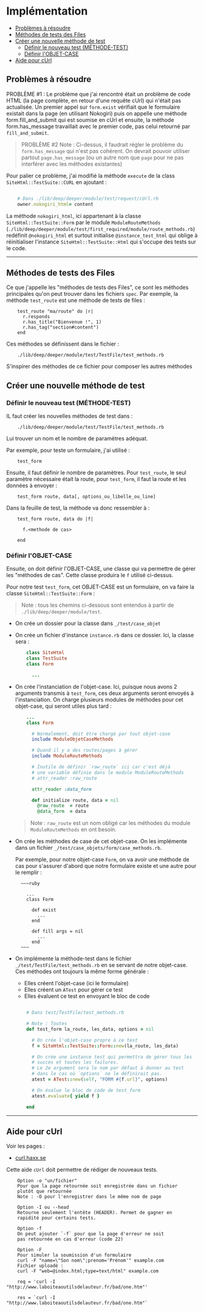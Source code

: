 # Implémentation

* [Problèmes à résoudre](#problemearesoudre)
* [Méthodes de tests des Files](#fichierdefinissantlesmethodesdetestdefile)
* [Créer une nouvelle méthode de test](#creerunnouveautest)
  * [Définir le nouveau test (MÉTHODE-TEST)](#definitiondunouveautest)
  * [Définir l'OBJET-CASE](#definirlobjetcase)
* [Aide pour cUrl](#aidepourcurl)

<a name='problemearesoudre'></a>

## Problèmes à résoudre

PROBLÈME #1  : Le problème que j'ai rencontré était un problème de code HTML (la page complète, en retour d'une requête cUrl) qui n'était pas actualisée. Un premier appel sur `form.exist` vérifiait que le formulaire existait dans la page (en utilisant Nokogiri) puis on appelle une méthode form.fill_and_submit qui est soumise en cUrl et ensuite, la méthode form.has_message travaillait avec le premier code, pas celui retourné par `fill_and_submit`.

> PROBLÈME #2 Note&nbsp;: Ci-dessus, il faudrait régler le problème du `form.has_message` qui n'est pas cohérent. On devrait pouvoir utiliser partout `page.has_message` (ou un autre nom que `page` pour ne pas interférer avec les méthodes existantes)

Pour palier ce problème, j'ai modifié la méthode `execute` de la class `SiteHtml::TestSuite::CURL` en ajoutant&nbsp;:

~~~ruby

    # Dans ./lib/deep/deeper/module/test/request/cUrl.rb
    owner.nokogiri_html= content

~~~

La méthode `nokogiri_html`, ici appartenant à la classe `SiteHtml::TestSuite::Form` par le module `ModuleRouteMethods` (`./lib/deep/deeper/module/test/first_required/module/route_methods.rb`) redéfinit `@nokogiri_html` et surtout initialise `@instance_test_html` qui oblige à réinitialiser l'instance `SiteHtml::TestSuite::Html` qui s'occupe des tests sur le code.

---------------------------------------------------------------------

<a name='fichierdefinissantlesmethodesdetestdefile'></a>

## Méthodes de tests des Files
Ce que j'appelle les "méthodes de tests des Files", ce sont les méthodes principales qu'on peut trouver dans les fichiers `spec`. Par exemple, la méthode `test_route` est une méthode de tests de files :

        test_route "ma/route" do |r|
          r.responds
          r.has_title("Bienvenue !", 1)
          r.has_tag("section#content")
        end

Ces méthodes se définissent dans le fichier :


        ./lib/deep/deeper/module/test/TestFile/test_methods.rb

S'inspirer des méthodes de ce fichier pour composer les autres méthodes


<a name='creerunnouveautest'></a>

## Créer une nouvelle méthode de test

<a name='definitiondunouveautest'></a>

### Définir le nouveau test (MÉTHODE-TEST)


IL faut créer les nouvelles méthodes de test dans :

        ./lib/deep/deeper/module/test/TestFile/test_methods.rb

Lui trouver un nom et le nombre de paramètres adéquat.

Par exemple, pour teste un formulaire, j'ai utilisé :

        test_form

Ensuite, il faut définir le nombre de paramètres. Pour `test_route`, le seul paramètre nécessaire était la route, pour `test_form`, il faut la route et les données à envoyer :

        test_form route, data[, options_ou_libelle_ou_line]

Dans la feuille de test, la méthode va donc ressembler à :

        test_form route, data do |f|

          f.<methode de cas>

        end

<a name='definirlobjetcase'></a>

### Définir l'OBJET-CASE

Ensuite, on doit définir l'OBJET-CASE, une classe qui va permettre de gérer les "méthodes de cas". Cette classe produira le `f` utilisé ci-dessus.

Pour notre test `test_form`, cet OBJET-CASE est un formulaire, on va faire la classe  `SiteHtml::TestSuite::Form` :

> Note : tous les chemins ci-dessous sont entendus à partir de `./lib/deep/deeper/module/test`.

* On crée un dossier pour la classe dans `_/test/case_objet`
* On crée un fichier d'instance `instance.rb` dans ce dossier. Ici, la classe sera :

    ~~~ruby
        class SiteHtml
        class TestSuite
        class Form

          ...

    ~~~

* On crée l'instanciation de l'objet-case. Ici, puisque nous avons 2 arguments transmis à `test_form`, ces deux arguments seront envoyés à l'instanciation. On charge plusieurs modules de méthodes pour cet objet-case, qui seront utiles plus tard :

    ~~~ruby
        ...
        class Form

          # Normalement, doit être chargé par tout objet-case
          include ModuleObjetCaseMethods

          # Quand il y a des routes/pages à gérer
          include ModuleRouteMethods

          # Inutile de définir `raw_route` ici car c'est déjà
          # une variable définie dans le module ModuleRouteMethods
          # attr_reader :raw_route

          attr_reader :data_form

          def initialize route, data = nil
            @raw_route  = route
            @data_form  = data

    ~~~

    > Note : `raw_route` est un nom obligé car les méthodes du module
    `ModuleRouteMethods` en ont besoin.

* On crée les méthodes de case de cet objet-case. On les implémente dans un fichier `_/test/case_objets/form/case_methods.rb`.

    Par exemple, pour notre objet-case `Form`, on va avoir une méthode de cas pour s'assurer d'abord que notre formulaire existe et une autre pour le remplir :

        ~~~ruby

          ...
          class Form

            def exist
              ...
            end

            def fill args = nil
              ...
            end
        ~~~

* On implémente la méthode-test dans le fichier `_/test/TestFile/test_methods.rb` en se servant de notre objet-case. Ces méthodes ont toujours la même forme générale :

    * Elles créent l'objet-case (ici le formulaire)
    * Elles créent un `ATest` pour gérer ce test
    * Elles évaluent ce test en envoyant le bloc de code

    ~~~ruby

        # Dans test/TestFile/test_methods.rb

        # Note : Toutes
        def test_form la_route, les_data, options = nil

          # On crée l'objet-case propre à ce test
          f = SiteHtml::TestSuite::Form::new(la_route, les_data)

          # On crée une instance test qui permettra de gérer tous les
          # succès et toutes les failures.
          # Le 2e argument sera le nom par défaut à donner au test
          # dans le cas où `options` ne le définirait pas.
          atest = ATest::new(self, "FORM #{f.url}", options)

          # On évalue le bloc de code de test_form
          atest.evaluate{ yield f }

        end

    ~~~

---------------------------------------------------------------------

<a name='aidepourcurl'></a>

## Aide pour cUrl

Voir les pages :

* [curl.haxx.se](https://curl.haxx.se/docs/httpscripting.html#Forms_explained)

Cette aide `cUrl` doit permettre de rédiger de nouveaux tests.


        Option -o "un/fichier"
        Pour que la page retournée soit enregistrée dans un fichier
        plutôt que retournée
        Note : -O pour l'enregistrer dans le même nom de page

        Option -I ou --head
        Retourne seulement l'entête (HEADER). Permet de gagner en
        rapidité pour certains tests.

        Option -f
        On peut ajouter `-f` pour que la page d'erreur ne soit
        pas retournée en cas d'erreur (code 22)

        Option -F
        Pour simuler la soumission d'un formulaire
        curl -F "name=\"Son nom\";prenom='Prénom'" example.com
        Fichier uploadé :
        curl -F "web=@index.html;type=text/html" example.com

        req = 'curl -I "http://www.laboiteaoutilsdelauteur.fr/bad/one.htm"'

        res = `curl -I "http://www.laboiteaoutilsdelauteur.fr/bad/one.htm"`

